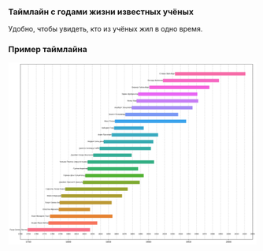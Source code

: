 ### Таймлайн с годами жизни известных учёных

Удобно, чтобы увидеть, кто из учёных жил в одно время.

### Пример таймлайна
![Пример таймлайна](timeline.png)
